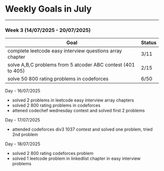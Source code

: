 # Weekly Goals in July 

---

### Week 3 (14/07/2025 - 20/07/2025)
| Goal                                                         | Status |  
|--------------------------------------------------------------|--------|  
| complete leetcode easy interview questions  array chapter    | 3/11   |  
| solve A,B,C problems from 5 atcoder ABC contest (401 to 405) | 2/15   |
| solve 50 800 rating problems in codeforces                   | 6/50   |  

Day - 16/07/2025
- solved 2 problems in leetcode easy interview array chapters
- solved 2 800 rating problems in codeforces
- attened codechef wednesday contest and solved first 2 problems

Day - 17/07/2025
- attended codeforces div3 1037 contest and solved one problem, tried 2nd problem

Day - 18/07/2025
- solved 2 800 rating codeforces problem
- solved 1 leetcode problem in linkedlist chapter in easy interview problems